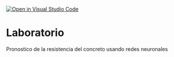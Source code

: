 [![Open in Visual Studio Code](https://classroom.github.com/assets/open-in-vscode-c66648af7eb3fe8bc4f294546bfd86ef473780cde1dea487d3c4ff354943c9ae.svg)](https://classroom.github.com/online_ide?assignment_repo_id=9504474&assignment_repo_type=AssignmentRepo)
# Laboratorio
Pronostico de la resistencia del concreto usando redes neuronales
